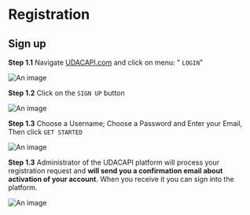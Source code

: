 
# Registration

## Sign up

**Step 1.1** Navigate [UDACAPI.com](https://udacapi.com) and click on menu: " `LOGIN`"

![An image](/images/s01-Home-Login.jpg)

**Step 1.2** Click on the `SIGN UP` button 

![An image](/images/s01-Home-Signin.png)

**Step 1.3** Choose a Username; Choose a Password and Enter your Email, Then click `GET STARTED`

![An image](/images/s01-Home-Signup.png)

**Step 1.3** Administrator of the UDACAPI platform will process your registration request and **will send you a confirmation email about activation of your account**. When you receive it you can sign into the platform.

![An image](/images/s01-Home-Signin.png)

